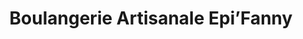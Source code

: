 ---
title: "Boulangerie Artisanale Epi’Fanny"
url: /quebec/boulangerie-artisanale-epifanny/
shop: bakery
---